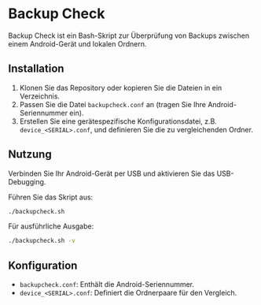 # Backup Check

Backup Check ist ein Bash-Skript zur Überprüfung von Backups zwischen einem Android-Gerät und lokalen Ordnern.

## Installation

1. Klonen Sie das Repository oder kopieren Sie die Dateien in ein Verzeichnis.
2. Passen Sie die Datei `backupcheck.conf` an (tragen Sie Ihre Android-Seriennummer ein).
3. Erstellen Sie eine gerätespezifische Konfigurationsdatei, z.B. `device_<SERIAL>.conf`, und definieren Sie die zu vergleichenden Ordner.

## Nutzung

Verbinden Sie Ihr Android-Gerät per USB und aktivieren Sie das USB-Debugging.

Führen Sie das Skript aus:

```bash
./backupcheck.sh
```

Für ausführliche Ausgabe:

```bash
./backupcheck.sh -v
```

## Konfiguration

- `backupcheck.conf`: Enthält die Android-Seriennummer.
- `device_<SERIAL>.conf`: Definiert die Ordnerpaare für den Vergleich.
